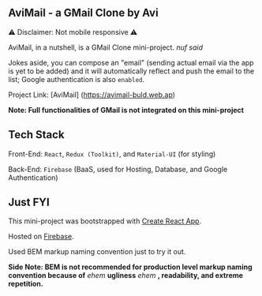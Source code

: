 ## AviMail - a GMail Clone by Avi

⚠️ Disclaimer: Not mobile responsive ⚠️

AviMail, in a nutshell, is a GMail Clone mini-project. *nuf said*

Jokes aside, you can compose an "email" (sending actual email via the app is yet to be added) and it will automatically reflect and push the email to the list; Google authentication is also `enabled`.

Project Link: [AviMail] (https://avimail-buld.web.ap)

**Note: Full functionalities of GMail is not integrated on this mini-project**

## Tech Stack

Front-End: `React`, `Redux (Toolkit)`, and `Material-UI` (for styling)

Back-End: `Firebase` (BaaS, used for Hosting, Database, and Google Authentication) 

## Just FYI

This mini-project was bootstrapped with [Create React App](https://facebook.github.io/create-react-app/docs/getting-started).

Hosted on [Firebase](https://firebase.google.com/).

Used BEM markup naming convention just to try it out.

**Side Note: BEM is not recommended for production level markup naming convention because of** *ehem* **ugliness** *ehem* **, readability, and extreme repetition.**